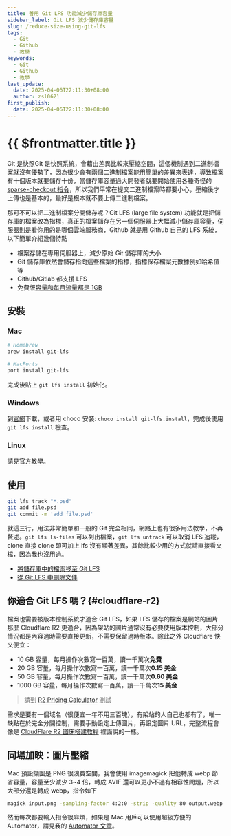 ```yaml
---
title: 善用 Git LFS 功能減少儲存庫容量
sidebar_label: Git LFS 減少儲存庫容量
slug: /reduce-size-using-git-lfs
tags:
  - Git
  - Github
  - 教學
keywords:
  - Git
  - Github
  - 教學
last_update:
  date: 2025-04-06T22:11:30+08:00
  author: zsl0621
first_publish:
  date: 2025-04-06T22:11:30+08:00
---
```


# {{ $frontmatter.title }}

Git 是快照Git 是快照系統，會藉由差異比較來壓縮空間，這個機制遇到二進制檔案就沒有優勢了，因為很少會有兩個二進制檔案能用簡單的差異來表達，導致檔案有十個版本就要儲存十份，當儲存庫容量過大開發者就要開始使用各種奇怪的 [sparse-checkout 指令](reduce-size-with-sparse-checkout)，所以我們平常在提交二進制檔案時都要小心，壓縮後才上傳也是基本的，最好是根本就不要上傳二進制檔案。

那可不可以把二進制檔案分開儲存呢？Git LFS (large file system) 功能就是把儲存庫的檔案改為指標，真正的檔案儲存在另一個伺服器上大幅減小儲存庫容量，伺服器則是看你用的是哪個雲端服務商，Github 就是用 Github 自己的 LFS 系統，以下簡單介紹幾個特點

- 檔案存儲在專用伺服器上，減少原始 Git 儲存庫的大小
- Git 儲存庫依然會儲存指向這些檔案的指標，指標保存檔案元數據例如哈希值等
- Github/Gitlab 都支援 LFS
- 免費版[容量和每月流量都是 1GB](https://docs.github.com/en/repositories/working-with-files/managing-large-files/about-storage-and-bandwidth-usage)

## 安裝

### Mac

```bash [Mac]
# Homebrew
brew install git-lfs

# MacPorts
port install git-lfs
```

完成後貼上 `git lfs install` 初始化。

### Windows

到[官網](https://git-lfs.com/)下載，或者用 choco 安裝: `choco install git-lfs.install`，完成後使用 `git lfs install` 檢查。

### Linux

請見[官方教學](https://github.com/git-lfs/git-lfs/blob/main/INSTALLING.md)。

## 使用

```sh
git lfs track "*.psd"
git add file.psd
git commit -m 'add file.psd'
```

就這三行，用法非常簡單和一般的 Git 完全相同，網路上也有很多用法教學，不再贅述。`git lfs ls-files` 可以列出檔案，`git lfs untrack` 可以取消 LFS 追蹤，clone 直接 clone 即可加上 lfs 沒有顯著差異，其餘比較少用的方式就請直接看文檔，因為我也沒用過。

- [將儲存庫中的檔案移至 Git LFS](https://docs.github.com/en/repositories/working-with-files/managing-large-files/moving-a-file-in-your-repository-to-git-large-file-storage)
- [從 Git LFS 中刪除文件](https://docs.github.com/en/repositories/working-with-files/managing-large-files/removing-files-from-git-large-file-storage)

## 你適合 Git LFS 嗎？{#cloudflare-r2}

檔案也需要被版本控制系統才適合 Git LFS，如果 LFS 儲存的檔案是網站的圖片那麼 Cloudflare R2 更適合，因為架站的圖片通常沒有必要使用版本控制，大部分情況都是內容過時需要直接更新，不需要保留過時版本。除此之外 Cloudflare 快又便宜：

- 10 GB 容量，每月操作次數寫一百萬，讀一千萬次**免費**
- 20 GB 容量，每月操作次數寫一百萬，讀一千萬次**0.15 美金**
- 50 GB 容量，每月操作次數寫一百萬，讀一千萬次**0.60 美金**
- 1000 GB 容量，每月操作次數寫一百萬，讀一千萬次**15 美金**

> 請到 [R2 Pricing Calculator](https://r2-calculator.cloudflare.com/) 測試

需求是要有一個域名（很便宜一年不用三百塊），有架站的人自己也都有了，唯一缺點在於完全分開控制，需要手動設定上傳圖片，再設定圖片 URL，完整流程會像是 [CloudFlare R2 图床搭建教程](https://www.youtube.com/watch?v=uCHjQp-zH84) 裡面說的一樣。

## 同場加映：圖片壓縮

Mac 預設擷圖是 PNG 很浪費空間，我會使用 imagemagick 把他轉成 webp 節省容量，容量至少減少 3\~4 倍，轉成 AVIF 還可以更小不過有相容性問題，所以大部分還是轉成 webp，指令如下

```sh
magick input.png -sampling-factor 4:2:0 -strip -quality 80 output.webp
```

然而每次都要輸入指令很麻煩，如果是 Mac 用戶可以使用超級方便的 Automator，請見我的 [Automator 文章](https://zsl0621.cc/memo/useful-tools/magick-automator)。
